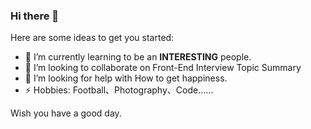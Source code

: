 ### Hi there 👋

Here are some ideas to get you started:

- 🌱 I’m currently learning to be an **INTERESTING** people.
- 👯 I’m looking to collaborate on Front-End Interview Topic Summary
- 🤔 I’m looking for help with How to get happiness.
- ⚡ Hobbies: Football、Photography、Code……

Wish you have a good day.
